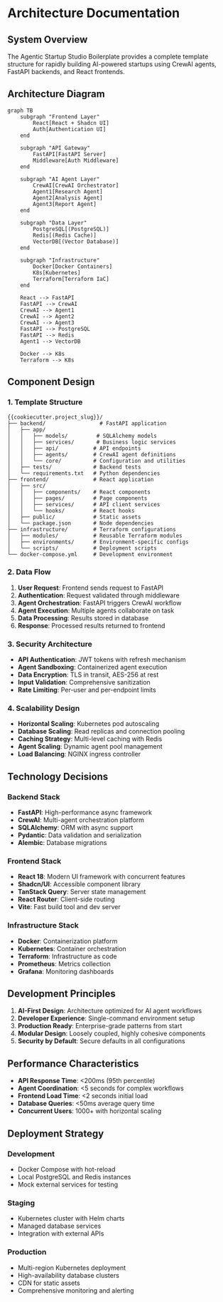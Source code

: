 # Architecture Documentation

## System Overview

The Agentic Startup Studio Boilerplate provides a complete template structure for rapidly building AI-powered startups using CrewAI agents, FastAPI backends, and React frontends.

## Architecture Diagram

```mermaid
graph TB
    subgraph "Frontend Layer"
        React[React + Shadcn UI]
        Auth[Authentication UI]
    end
    
    subgraph "API Gateway"
        FastAPI[FastAPI Server]
        Middleware[Auth Middleware]
    end
    
    subgraph "AI Agent Layer"
        CrewAI[CrewAI Orchestrator]
        Agent1[Research Agent]
        Agent2[Analysis Agent]
        Agent3[Report Agent]
    end
    
    subgraph "Data Layer"
        PostgreSQL[(PostgreSQL)]
        Redis[(Redis Cache)]
        VectorDB[(Vector Database)]
    end
    
    subgraph "Infrastructure"
        Docker[Docker Containers]
        K8s[Kubernetes]
        Terraform[Terraform IaC]
    end
    
    React --> FastAPI
    FastAPI --> CrewAI
    CrewAI --> Agent1
    CrewAI --> Agent2
    CrewAI --> Agent3
    FastAPI --> PostgreSQL
    FastAPI --> Redis
    Agent1 --> VectorDB
    
    Docker --> K8s
    Terraform --> K8s
```

## Component Design

### 1. Template Structure
```
{{cookiecutter.project_slug}}/
├── backend/                 # FastAPI application
│   ├── app/
│   │   ├── models/         # SQLAlchemy models
│   │   ├── services/       # Business logic services
│   │   ├── api/           # API endpoints
│   │   ├── agents/        # CrewAI agent definitions
│   │   └── core/          # Configuration and utilities
│   ├── tests/             # Backend tests
│   └── requirements.txt   # Python dependencies
├── frontend/              # React application
│   ├── src/
│   │   ├── components/    # React components
│   │   ├── pages/         # Page components
│   │   ├── services/      # API client services
│   │   └── hooks/         # React hooks
│   ├── public/            # Static assets
│   └── package.json       # Node dependencies
├── infrastructure/        # Terraform configurations
│   ├── modules/           # Reusable Terraform modules
│   ├── environments/      # Environment-specific configs
│   └── scripts/           # Deployment scripts
└── docker-compose.yml     # Development environment
```

### 2. Data Flow

1. **User Request**: Frontend sends request to FastAPI
2. **Authentication**: Request validated through middleware
3. **Agent Orchestration**: FastAPI triggers CrewAI workflow
4. **Agent Execution**: Multiple agents collaborate on task
5. **Data Processing**: Results stored in database
6. **Response**: Processed results returned to frontend

### 3. Security Architecture

- **API Authentication**: JWT tokens with refresh mechanism
- **Agent Sandboxing**: Containerized agent execution
- **Data Encryption**: TLS in transit, AES-256 at rest
- **Input Validation**: Comprehensive sanitization
- **Rate Limiting**: Per-user and per-endpoint limits

### 4. Scalability Design

- **Horizontal Scaling**: Kubernetes pod autoscaling
- **Database Scaling**: Read replicas and connection pooling
- **Caching Strategy**: Multi-level caching with Redis
- **Agent Scaling**: Dynamic agent pool management
- **Load Balancing**: NGINX ingress controller

## Technology Decisions

### Backend Stack
- **FastAPI**: High-performance async framework
- **CrewAI**: Multi-agent orchestration platform
- **SQLAlchemy**: ORM with async support
- **Pydantic**: Data validation and serialization
- **Alembic**: Database migrations

### Frontend Stack
- **React 18**: Modern UI framework with concurrent features
- **Shadcn/UI**: Accessible component library
- **TanStack Query**: Server state management
- **React Router**: Client-side routing
- **Vite**: Fast build tool and dev server

### Infrastructure Stack
- **Docker**: Containerization platform
- **Kubernetes**: Container orchestration
- **Terraform**: Infrastructure as code
- **Prometheus**: Metrics collection
- **Grafana**: Monitoring dashboards

## Development Principles

1. **AI-First Design**: Architecture optimized for AI agent workflows
2. **Developer Experience**: Single-command environment setup
3. **Production Ready**: Enterprise-grade patterns from start
4. **Modular Design**: Loosely coupled, highly cohesive components
5. **Security by Default**: Secure defaults in all configurations

## Performance Characteristics

- **API Response Time**: <200ms (95th percentile)
- **Agent Coordination**: <5 seconds for complex workflows
- **Frontend Load Time**: <2 seconds initial load
- **Database Queries**: <50ms average query time
- **Concurrent Users**: 1000+ with horizontal scaling

## Deployment Strategy

### Development
- Docker Compose with hot-reload
- Local PostgreSQL and Redis instances
- Mock external services for testing

### Staging
- Kubernetes cluster with Helm charts
- Managed database services
- Integration with external APIs

### Production
- Multi-region Kubernetes deployment
- High-availability database clusters
- CDN for static assets
- Comprehensive monitoring and alerting